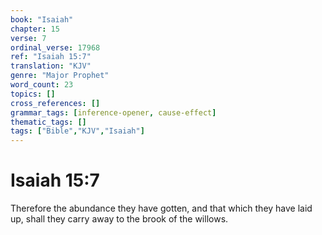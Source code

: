 ```yaml
---
book: "Isaiah"
chapter: 15
verse: 7
ordinal_verse: 17968
ref: "Isaiah 15:7"
translation: "KJV"
genre: "Major Prophet"
word_count: 23
topics: []
cross_references: []
grammar_tags: [inference-opener, cause-effect]
thematic_tags: []
tags: ["Bible","KJV","Isaiah"]
---
```


# Isaiah 15:7

Therefore the abundance they have gotten, and that which they have laid up, shall they carry away to the brook of the willows.
